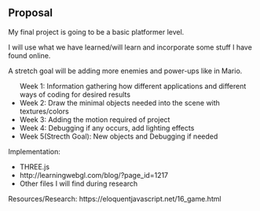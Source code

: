 <h2>Proposal</h2>
<p>
My final project is going to be a basic platformer level.

I will use what we have learned/will learn and incorporate some stuff I have found online.

A stretch goal will be adding more enemies and power-ups like in Mario.

</p>
<ul>
  </i>Week 1: Information gathering how different applications and different ways of coding for desired results</li>
  <li>Week 2: Draw the minimal objects needed into the scene with textures/colors</li>
  <li>Week 3: Adding the motion required of project</li>
  <li>Week 4: Debugging if any occurs, add lighting effects</li>
  <li>Week 5(Strecth Goal): New objects and Debugging if needed</li>
</ul>

<p>Implementation:</p>
<ul>
  <li>THREE.js</li>
  <li>http://learningwebgl.com/blog/?page_id=1217</li>
  <li>Other files I will find during research</li>
</ul>
<p>Resources/Research: https://eloquentjavascript.net/16_game.html</p>
